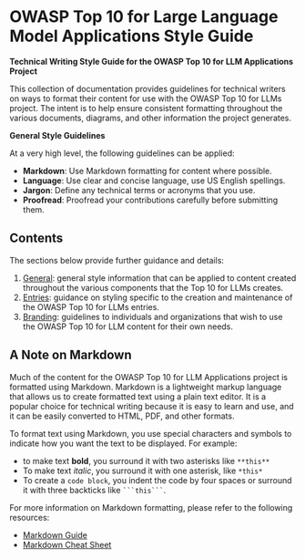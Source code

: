 # OWASP Top 10 for Large Language Model Applications Style Guide

**Technical Writing Style Guide for the OWASP Top 10 for LLM Applications Project**

This collection of documentation provides guidelines for technical writers on
ways to format their content for use with the OWASP Top 10 for LLMs project. The
intent is to help ensure consistent formatting throughout the various documents,
diagrams, and other information the project generates.


**General Style Guidelines**

At a very high level, the following guidelines can be applied:

* **Markdown**: Use Markdown formatting for content where possible.
* **Language**: Use clear and concise language, use US English spellings.
* **Jargon**: Define any technical terms or acronyms that you use.
* **Proofread**: Proofread your contributions carefully before submitting them.

## Contents

The sections below provide further guidance and details:

1. [General](./general.md): general style information that can be applied to content
created throughout the various components that the Top 10 for LLMs creates.
2. [Entries](./entries.md): guidance on styling specific to the creation and
maintenance of the OWASP Top 10 for LLMs entries.
3. [Branding](./branding.md): guidelines to individuals and organizations that wish
to use the OWASP Top 10 for LLM content for their own needs.

## A Note on Markdown

Much of the content for the OWASP Top 10 for LLM Applications project is formatted using Markdown.
Markdown is a lightweight markup language that allows us to create formatted text
using a plain text editor. It is a popular choice for technical writing because
it is easy to learn and use, and it can be easily converted to HTML, PDF, and
other formats.

To format text using Markdown, you use special characters and symbols to indicate
how you want the text to be displayed. For example:

* to make text **bold**, you surround it with two asterisks like `**this**`
* To make text *italic*, you surround it with one asterisk, like `*this*`
* To create a `code block`, you indent the code by four spaces or surround it with
  three backticks like ` ```this``` `.

For more information on Markdown formatting, please refer to the following resources:

* [Markdown Guide](https://israelmitolu.hashnode.dev/markdown-for-technical-writers-tips-tricks-and-best-practices)
* [Markdown Cheat Sheet](https://www.markdownguide.org/cheat-sheet/)
